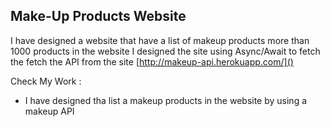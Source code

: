 ## Make-Up Products Website

I have designed a website that have a list of makeup products more than 1000 products in the website I designed the site using Async/Await to fetch the fetch the API from the site [http://makeup-api.herokuapp.com/]()

Check My Work : 























































































































































































































































































































































































































* I have designed tha list a makeup products in the website by using a makeup API
